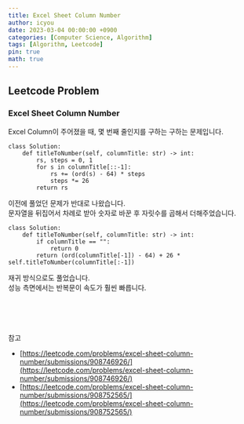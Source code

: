 ```yaml
---
title: Excel Sheet Column Number
author: icyou
date: 2023-03-04 00:00:00 +0900
categories: [Computer Science, Algorithm]
tags: [Algorithm, Leetcode]
pin: true
math: true
---
```


## Leetcode Problem

### Excel Sheet Column Number
Excel Column이 주어졌을 때, 몇 번째 줄인지를 구하는 구하는 문제입니다.  

```
class Solution:
    def titleToNumber(self, columnTitle: str) -> int:
        rs, steps = 0, 1
        for s in columnTitle[::-1]:
            rs += (ord(s) - 64) * steps
            steps *= 26
        return rs
```
이전에 풀었던 문제가 반대로 나왔습니다.  
문자열을 뒤집어서 차례로 받아 숫자로 바꾼 후 자릿수를 곱해서 더해주었습니다.  

```
class Solution:
    def titleToNumber(self, columnTitle: str) -> int:
        if columnTitle == "":
            return 0
        return (ord(columnTitle[-1]) - 64) + 26 * self.titleToNumber(columnTitle[:-1])
```
재귀 방식으로도 풀었습니다.  
성능 측면에서는 반복문이 속도가 훨씬 빠릅니다.  

<br/><br/><br/><br/>
참고 
- [https://leetcode.com/problems/excel-sheet-column-number/submissions/908746926/](https://leetcode.com/problems/excel-sheet-column-number/submissions/908746926/)
- [https://leetcode.com/problems/excel-sheet-column-number/submissions/908752565/](https://leetcode.com/problems/excel-sheet-column-number/submissions/908752565/)